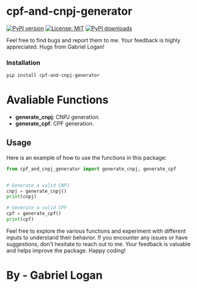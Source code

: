 # cpf-and-cnpj-generator

[![PyPI version](https://badge.fury.io/py/cpf-and-cnpj-generator.svg)](https://badge.fury.io/py/cpf-and-cnpj-generator)
[![License: MIT](https://img.shields.io/badge/License-MIT-yellow.svg)](https://opensource.org/licenses/MIT)
[![PyPI downloads](https://img.shields.io/pypi/dm/cpf-and-cnpj-generator.svg?style=flat-square)](https://pypistats.org/packages/cpf-and-cnpj-generator)

Feel free to find bugs and report them to me. Your feedback is highly appreciated. Hugs from Gabriel Logan!

### Installation

```bash
pip install cpf-and-cnpj-generator
```

# Avaliable Functions

- **generate_cnpj**: CNPJ generation.
- **generate_cpf**: CPF generation.

## Usage

Here is an example of how to use the functions in this package:

```python
from cpf_and_cnpj_generator import generate_cnpj, generate_cpf
```

```python

# Generate a valid CNPJ
cnpj = generate_cnpj()
print(cnpj)

# Generate a valid CPF
cpf = generate_cpf()
print(cpf)

```

Feel free to explore the various functions and experiment with different inputs to understand their behavior. If you encounter any issues or have suggestions, don't hesitate to reach out to me. Your feedback is valuable and helps improve the package. Happy coding!

# By - Gabriel Logan
